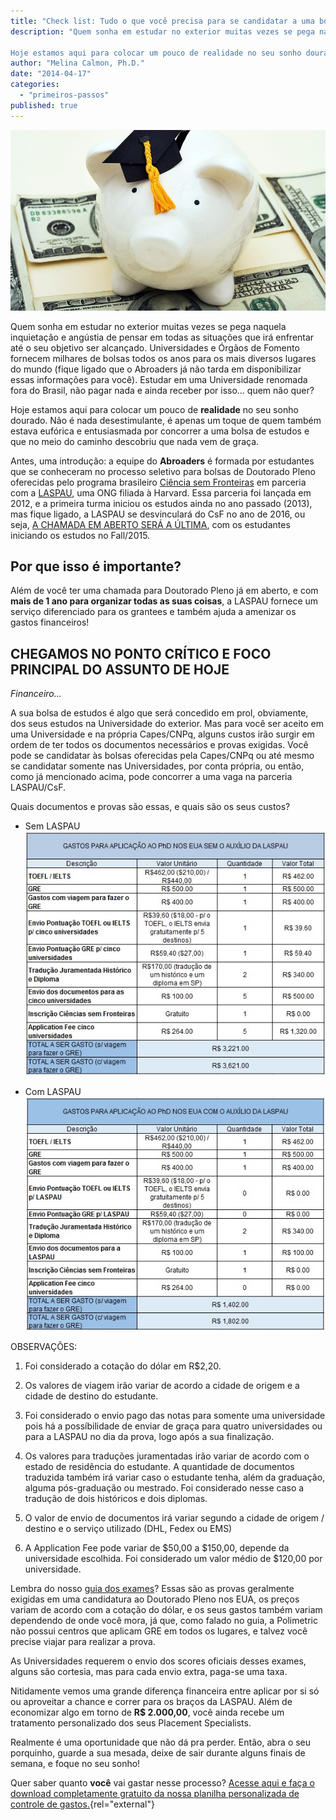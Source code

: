 ```yaml
---
title: "Check list: Tudo o que você precisa para se candidatar a uma bolsa de PhD no exterior (e quanto isso vai custar)"
description: "Quem sonha em estudar no exterior muitas vezes se pega naquela inquietação e angústia de pensar em todas as situações que irá enfrentar até o seu objetivo ser alcançado. Universidades e Órgãos de Fomento fornecem milhares de bolsas todos os anos para os mais diversos lugares do mundo (fique ligado que o Abroaders já não tarda em disponibilizar essas informações para você). Estudar em uma Universidade renomada fora do Brasil, não pagar nada e ainda receber por isso... quem não quer?

Hoje estamos aqui para colocar um pouco de realidade no seu sonho dourado. Não é nada desestimulante, é apenas um toque de quem também estava eufórica e entusiasmada por concorrer a uma bolsa de estudos e que no meio do caminho descobriu que nada vem de graça."
author: "Melina Calmon, Ph.D."
date: "2014-04-17"
categories: 
  - "primeiros-passos"
published: true
---
```


![Babe graduando](/images/piggy.jpg)

Quem sonha em estudar no exterior muitas vezes se pega naquela inquietação e angústia de pensar em todas as situações que irá enfrentar até o seu objetivo ser alcançado. Universidades e Órgãos de Fomento fornecem milhares de bolsas todos os anos para os mais diversos lugares do mundo (fique ligado que o Abroaders já não tarda em disponibilizar essas informações para você). Estudar em uma Universidade renomada fora do Brasil, não pagar nada e ainda receber por isso... quem não quer?

Hoje estamos aqui para colocar um pouco de **realidade** no seu sonho dourado. Não é nada desestimulante, é apenas um toque de quem também estava eufórica e entusiasmada por concorrer a uma bolsa de estudos e que no meio do caminho descobriu que nada vem de graça.

Antes, uma introdução: a equipe do **Abroaders** é formada por estudantes que se conheceram no processo seletivo para bolsas de Doutorado Pleno oferecidas pelo programa brasileiro [Ciência sem Fronteiras](http://www.cienciasemfronteiras.gov.br/web/csf "Ciência sem Fronteiras") em parceria com a [LASPAU](http://www.laspau.harvard.edu/pt-br "LASPAU"), uma ONG filiada à Harvard. Essa parceria foi lançada em 2012, e a primeira turma iniciou os estudos ainda no ano passado (2013), mas fique ligado, a LASPAU se desvinculará do CsF no ano de 2016, ou seja, [A CHAMADA EM ABERTO SERÁ A ÚLTIMA](http://www.laspau.harvard.edu/current-programs/science-without-borders/como_solicitar "How to apply"), com os estudantes iniciando os estudos no Fall/2015.

## Por que isso é importante?

Além de você ter uma chamada para Doutorado Pleno já em aberto, e com **mais de 1 ano para organizar todas as suas coisas**, a LASPAU fornece um serviço diferenciado para os grantees e também ajuda a amenizar os gastos financeiros!

## CHEGAMOS NO PONTO CRÍTICO E FOCO PRINCIPAL DO ASSUNTO DE HOJE

*Financeiro...*

A sua bolsa de estudos é algo que será concedido em prol, obviamente, dos seus estudos na Universidade do exterior. Mas para você ser aceito em uma Universidade e na própria Capes/CNPq, alguns custos irão surgir em ordem de ter todos os documentos necessários e provas exigidas. Você pode se candidatar às bolsas oferecidas pela Capes/CNPq ou até mesmo se candidatar somente nas Universidades, por conta própria, ou então, como já mencionado acima, pode concorrer a uma vaga na parceria LASPAU/CsF.

Quais documentos e provas são essas, e quais são os seus custos?

* Sem LASPAU
  ![Financeiro com laspau](/images/sem-laspau.jpg)

* Com LASPAU
  ![Financeiro sem laspau](/images/com-Laspau.jpg)

OBSERVAÇÕES:

1. Foi considerado a cotação do dólar em R$2,20.

2. Os valores de viagem irão variar de acordo a cidade de origem e a cidade de destino do estudante.

3. Foi considerado o envio pago das notas para somente uma universidade pois há a possíbilidade de enviar de graça para quatro universidades ou para a LASPAU no dia da prova, logo após a sua finalização.

4. Os valores para traduções juramentadas irão variar de acordo com o estado de residência do estudante. A quantidade de documentos traduzida também irá variar caso o estudante tenha, além da graduação, alguma pós-graduação ou mestrado. Foi considerado nesse caso a tradução de dois históricos e dois diplomas.

5. O valor de envio de documentos irá variar segundo a cidade de origem / destino e o serviço utilizado (DHL, Fedex ou EMS)

6. A Application Fee pode variar de $50,00 a $150,00, depende da universidade escolhida. Foi considerado um valor médio de $120,00 por universidade.

Lembra do nosso [guia dos exames](/posts/principais-exames "Os principais exames exigidos para a sua pós-graduação no exterior")? Essas são as provas geralmente exigidas em uma candidatura ao Doutorado Pleno nos EUA, os preços variam de acordo com a cotação do dólar, e os seus gastos também variam dependendo de onde você mora, já que, como falado no guia, a Polimetric não possui centros que aplicam GRE em todos os lugares, e talvez você precise viajar para realizar a prova.

As Universidades requerem o envio dos scores oficiais desses exames, alguns são cortesia, mas para cada envio extra, paga-se uma taxa.

Nitidamente vemos uma grande diferença financeira entre aplicar por si só ou aproveitar a chance e correr para os braços da LASPAU. Além de economizar algo em torno de **R$ 2.000,00**, você ainda recebe um tratamento personalizado dos seus Placement Specialists.

Realmente é uma oportunidade que não dá pra perder. Então, abra o seu porquinho, guarde a sua mesada, deixe de sair durante alguns finais de semana, e foque no seu sonho!

Quer saber quanto **você** vai gastar nesse processo? [Acesse aqui e faça o download completamente gratuito da nossa planilha personalizada de controle de gastos.](/files/ABROADERS-Controle-de-Gastos-Aplicação-Doutorado-nos-EUA.xlsx){rel="external"}
